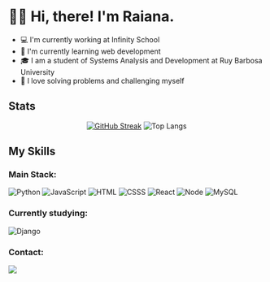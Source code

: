 # 👋🏼 Hi, there! I'm Raiana.

- 💻 I'm currently working at Infinity School
- 📄 I'm currently learning web development
- 🎓 I am a student of Systems Analysis and Development at Ruy Barbosa University
- 🤍 I love solving problems and challenging myself

## Stats
<div align="center">
  
  [![GitHub Streak](https://github-readme-streak-stats.herokuapp.com?user=raiteste&theme=dark)](https://git.io/streak-stats)
  ![Top Langs](https://github-readme-stats.vercel.app/api/top-langs/?username=raiteste&layout=compact&theme=dark)
  
</div>

## My Skills

### Main Stack:
![Python](https://img.shields.io/badge/Python-3776AB?style=for-the-badge&logo=python&logoColor=white)
![JavaScript](https://img.shields.io/badge/JavaScript-F7DF1E?style=for-the-badge&logo=javascript&logoColor=black)
![HTML](https://img.shields.io/badge/HTML5-E34F26?style=for-the-badge&logo=html5&logoColor=white)
![CSSS](https://img.shields.io/badge/CSS3-1572B6?style=for-the-badge&logo=css3&logoColor=white)
![React](https://img.shields.io/badge/React-20232A?style=for-the-badge&logo=react&logoColor=61DAFB)
![Node](https://img.shields.io/badge/Node.js-43853D?style=for-the-badge&logo=node.js&logoColor=white)
![MySQL](https://img.shields.io/badge/MySQL-00000F?style=for-the-badge&logo=mysql&logoColor=white)

### Currently studying:
![Django](https://img.shields.io/badge/Django-092E20?style=for-the-badge&logo=django&logoColor=white)

### Contact:
  <a href="mailto:contato.raiana22@gmail.com">
    <img src="https://img.shields.io/badge/Gmail-D14836?style=for-the-badge&logo=gmail&logoColor=white">
  </a>
